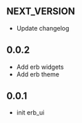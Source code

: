 ## NEXT_VERSION

- Update changelog

## 0.0.2

- Add erb widgets
- Add erb theme

## 0.0.1

- init erb_ui
